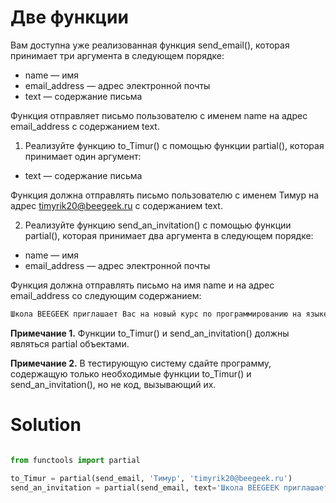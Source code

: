 # Две функции
Вам доступна уже реализованная функция send_email(), которая принимает три аргумента в следующем порядке:

* name — имя
* email_address — адрес электронной почты
* text — содержание письма

Функция отправляет письмо пользователю с именем name на адрес email_address с содержанием text.

1) Реализуйте функцию to_Timur() с помощью функции partial(), которая принимает один аргумент:

* text — содержание письма

Функция должна отправлять письмо пользователю с именем Тимур на адрес timyrik20@beegeek.ru с содержанием text.

2) Реализуйте функцию send_an_invitation() с помощью функции partial(), которая принимает два аргумента в следующем порядке:

* name — имя
* email_address — адрес электронной почты

Функция должна отправлять письмо на имя name и на адрес email_address со следующим содержанием:
```python
Школа BEEGEEK приглашает Вас на новый курс по программированию на языке Python. тутут....
```
**Примечание 1.** Функции to_Timur() и send_an_invitation() должны являться partial объектами.

**Примечание 2.** В тестирующую систему сдайте программу, содержащую только необходимые функции to_Timur() и send_an_invitation(), но не код, вызывающий их.

# Solution
```python

from functools import partial

to_Timur = partial(send_email, 'Тимур', 'timyrik20@beegeek.ru')
send_an_invitation = partial(send_email, text='Школа BEEGEEK приглашает Вас на новый курс по программированию на языке Python. тутут....')
```